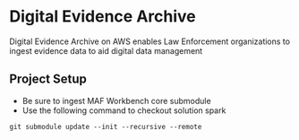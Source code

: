 # Digital Evidence Archive

Digital Evidence Archive on AWS enables Law Enforcement organizations to ingest evidence data to aid digital data management

## Project Setup

- Be sure to ingest MAF Workbench core submodule
- Use the following command to checkout solution spark

```
git submodule update --init --recursive --remote
```

